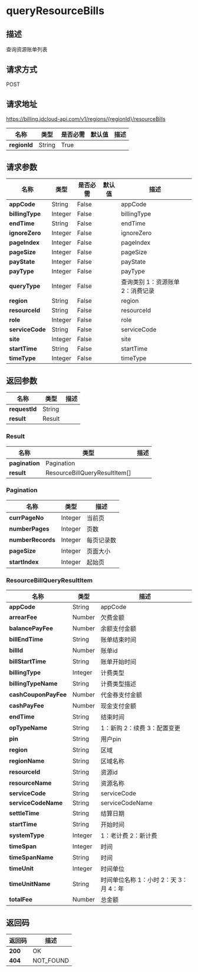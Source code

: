 # queryResourceBills


## 描述
查询资源账单列表

## 请求方式
POST

## 请求地址
https://billing.jdcloud-api.com/v1/regions/{regionId}/resourceBills

|名称|类型|是否必需|默认值|描述|
|---|---|---|---|---|
|**regionId**|String|True| | |

## 请求参数
|名称|类型|是否必需|默认值|描述|
|---|---|---|---|---|
|**appCode**|String|False| |appCode|
|**billingType**|Integer|False| |billingType|
|**endTime**|String|False| |endTime|
|**ignoreZero**|Integer|False| |ignoreZero|
|**pageIndex**|Integer|False| |pageIndex|
|**pageSize**|Integer|False| |pageSize|
|**payState**|Integer|False| |payState|
|**payType**|Integer|False| |payType|
|**queryType**|Integer|False| |查询类别   1：资源账单   2：消费记录|
|**region**|String|False| |region|
|**resourceId**|String|False| |resourceId|
|**role**|Integer|False| |role|
|**serviceCode**|String|False| |serviceCode|
|**site**|Integer|False| |site|
|**startTime**|String|False| |startTime|
|**timeType**|Integer|False| |timeType|


## 返回参数
|名称|类型|描述|
|---|---|---|
|**requestId**|String| |
|**result**|Result| |

### Result
|名称|类型|描述|
|---|---|---|
|**pagination**|Pagination| |
|**result**|ResourceBillQueryResultItem[]| |
### Pagination
|名称|类型|描述|
|---|---|---|
|**currPageNo**|Integer|当前页|
|**numberPages**|Integer|页数|
|**numberRecords**|Integer|每页记录数|
|**pageSize**|Integer|页面大小|
|**startIndex**|Integer|起始页|
### ResourceBillQueryResultItem
|名称|类型|描述|
|---|---|---|
|**appCode**|String|appCode|
|**arrearFee**|Number|欠费金额|
|**balancePayFee**|Number|余额支付金额|
|**billEndTime**|String|账单结束时间|
|**billId**|Number|账单id|
|**billStartTime**|String|账单开始时间|
|**billingType**|Integer|计费类型|
|**billingTypeName**|String|计费类型描述|
|**cashCouponPayFee**|Number|代金券支付金额|
|**cashPayFee**|Number|现金支付金额|
|**endTime**|String|结束时间|
|**opTypeName**|String|1：新购 2：续费 3：配置变更|
|**pin**|String|用户pin|
|**region**|String|区域|
|**regionName**|String|区域名称|
|**resourceId**|String|资源id|
|**resourceName**|String|资源名称|
|**serviceCode**|String|serviceCode|
|**serviceCodeName**|String|serviceCodeName|
|**settleTime**|String|结算日期|
|**startTime**|String|开始时间|
|**systemType**|Integer|1：老计费 2：新计费|
|**timeSpan**|Integer|时间|
|**timeSpanName**|String|时间|
|**timeUnit**|Integer|时间单位|
|**timeUnitName**|String|时间单位名称 1：小时 2：天 3：月 4：年|
|**totalFee**|Number|总金额|

## 返回码
|返回码|描述|
|---|---|
|**200**|OK|
|**404**|NOT_FOUND|
